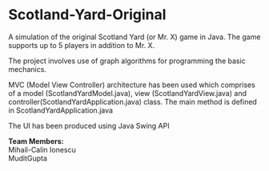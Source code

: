 # Scotland-Yard-Original

A simulation of the original Scotland Yard (or Mr. X) game in Java. The game supports up to 5 players in addition to Mr. X.

The project involves use of graph algorithms for programming the basic mechanics.

MVC (Model View Controller) architecture has been used which comprises of a model (ScotlandYardModel.java), view (ScotlandYardView.java) and controller(ScotlandYardApplication.java) class. The main method is defined in ScotlandYardApplication.java

The UI has been produced using Java Swing API

<b>Team Members:</b><br>
Mihail-Calin Ionescu<br>
MuditGupta
